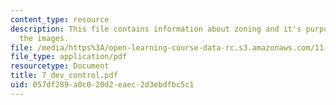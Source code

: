 ```yaml
---
content_type: resource
description: This file contains information about zoning and it's purpose along with
  the images.
file: /media/https%3A/open-learning-course-data-rc.s3.amazonaws.com/11-001j-introduction-to-urban-design-and-development-spring-2006/057df289a0c020d2eaec2d3ebdfbc5c1_7_dev_control.pdf
file_type: application/pdf
resourcetype: Document
title: 7_dev_control.pdf
uid: 057df289-a0c0-20d2-eaec-2d3ebdfbc5c1
---
```

